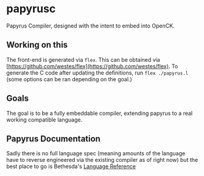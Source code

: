 # papyrusc
Papyrus Compiler, designed with the intent to embed into OpenCK.

## Working on this
The front-end is generated via `flex`. This can be obtained via [https://github.com/westes/flex](https://github.com/westes/flex). To generate the C code after updating the definitions, run `flex ./papyrus.l` (some options can be ran depending on the goal.)

## Goals

The goal is to be a fully embeddable compiler, extending papyrus to a real working compatible language.

## Papyrus Documentation
Sadly there is no full language spec (meaning amounts of the language have to reverse engineered via the existing compiler as of right now) but the best place to go is Bethesda's [Language Reference](https://www.creationkit.com/index.php?title=Papyrus_Language_Reference)
